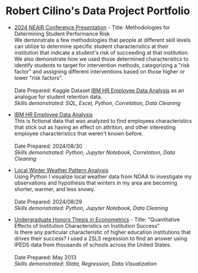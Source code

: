 # Robert Cilino's Data Project Portfolio

* [2024 NEAIR Conference Presentation](https://docs.google.com/presentation/d/1FUTr72d0P-Sh-oXsMB_os-sArVst6Txo/edit?usp=sharing&ouid=111255214258233084307&rtpof=true&sd=true) - Title: Methodologies for Determining Student Performance Risk <br>
We demonstrate a few methodologies that people at different skill levels can utilize to determine specific student characteristics at their institution that indicate a student's risk of succeeding at that institution. We also demonstrate how we used those determined characteristics to identify students to target for intervention methods, categorizing a "risk factor" and assigning different interventions based on those higher or lower "risk factors".<br><br>
Date Prepared: Kaggle Dataset [IBM HR Employee Data Analysis](https://www.kaggle.com/datasets/pavansubhasht/ibm-hr-analytics-attrition-dataset) as an analogue for student retention data.
\
*Skills demonstrated: SQL, Excel, Python, Correlation, Data Cleaning*

* [IBM HR Employee Data Analysis](https://rawcdn.githack.com/rcilino/Data-Project-Portfolio/f65416cdd1a6945a6fd6119ed922b297db8f0896/IBM_HR_Analytics.html) <br>
This is fictional data that was analyzed to find employees characteristics that stick out as having an effect on attrition, and other interesting employee characteristics that weren't known before.<br><br>
Date Prepared: 2024/08/30
\
*Skills demonstrated: Python, Jupyter Notebook, Correlation, Data Cleaning*

* [Local Winter Weather Pattern Analysis](https://rawcdn.githack.com/rcilino/Data-Project-Portfolio/49719b2953ea8e7cc1954ae756d11c7dc3f6f44f/Local_Winter_Weather_Analysis.html) <br>
Using Python I visualize local weather data from NOAA to investigate my observations and hypothesis that winters in my area are becoming shorter, warmer, and less snowy.<br><br>
Date Prepared: 2024/08/29
\
*Skills demonstrated: Python, Jupyter Notebook, Data Cleaning*

* [Undergraduate Honors Thesis in Econometrics](https://github.com/rcilino/Data-Project-Portfolio/blob/main/Econometrics_Thesis-Quantitative_Effects_of_Institution_Characteristics_on_Institution_Success.png) - Title: "Quantitative Effects of Institution Characteristics on Institution Success" <br>
Is there any particular characteristic of higher education institutions that drives their success? I used a 2SLS regression to find an answer using IPEDS data from thousands of schools across the United States.<br><br>
Date Prepared: May 2013
\
*Skills demonstrated: Stata, Regression, Data Visualization*


